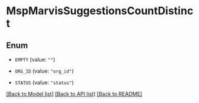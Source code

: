 # MspMarvisSuggestionsCountDistinct

## Enum


* `EMPTY` (value: `""`)

* `ORG_ID` (value: `"org_id"`)

* `STATUS` (value: `"status"`)


[[Back to Model list]](../README.md#documentation-for-models) [[Back to API list]](../README.md#documentation-for-api-endpoints) [[Back to README]](../README.md)


